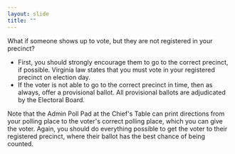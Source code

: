 ```yaml
---
layout: slide
title: ""
---
```


What if someone shows up to vote, but they are not registered in your precinct?

-   First, you should strongly encourage them to go to the correct precinct, if possible. Virginia law states that you must vote in your registered precinct on election day.
-   If the voter is not able to go to the correct precinct in time, then as always, offer a provisional ballot. All provisional ballots are adjudicated by the Electoral Board.

Note that the Admin Poll Pad at the Chief's Table can print directions from your polling place to the voter's correct polling place, which you can give the voter. Again, you should do everything possible to get the voter to their registered precinct, where their ballot has the best chance of being counted.